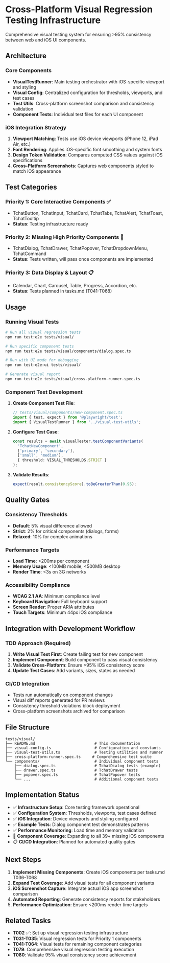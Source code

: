 # Cross-Platform Visual Regression Testing Infrastructure

Comprehensive visual testing system for ensuring >95% consistency between web and iOS UI components.

## Architecture

### Core Components

- **VisualTestRunner**: Main testing orchestrator with iOS-specific viewport and styling
- **Visual Config**: Centralized configuration for thresholds, viewports, and test cases
- **Test Utils**: Cross-platform screenshot comparison and consistency validation
- **Component Tests**: Individual test files for each UI component

### iOS Integration Strategy

1. **Viewport Matching**: Tests use iOS device viewports (iPhone 12, iPad Air, etc.)
2. **Font Rendering**: Applies iOS-specific font smoothing and system fonts
3. **Design Token Validation**: Compares computed CSS values against iOS specifications
4. **Cross-Platform Screenshots**: Captures web components styled to match iOS appearance

## Test Categories

### Priority 1: Core Interactive Components ✅
- TchatButton, TchatInput, TchatCard, TchatTabs, TchatAlert, TchatToast, TchatTooltip
- **Status**: Testing infrastructure ready

### Priority 2: Missing High Priority Components 🚧
- TchatDialog, TchatDrawer, TchatPopover, TchatDropdownMenu, TchatCommand
- **Status**: Tests written, will pass once components are implemented

### Priority 3: Data Display & Layout 📋
- Calendar, Chart, Carousel, Table, Progress, Accordion, etc.
- **Status**: Tests planned in tasks.md (T041-T068)

## Usage

### Running Visual Tests

```bash
# Run all visual regression tests
npm run test:e2e tests/visual/

# Run specific component tests
npm run test:e2e tests/visual/components/dialog.spec.ts

# Run with UI mode for debugging
npm run test:e2e:ui tests/visual/

# Generate visual report
npm run test:e2e tests/visual/cross-platform-runner.spec.ts
```

### Component Test Development

1. **Create Component Test File**:
   ```typescript
   // tests/visual/components/new-component.spec.ts
   import { test, expect } from '@playwright/test';
   import { VisualTestRunner } from '../visual-test-utils';
   ```

2. **Configure Test Case**:
   ```typescript
   const results = await visualTester.testComponentVariants(
     'TchatNewComponent',
     ['primary', 'secondary'],
     ['small', 'medium'],
     { threshold: VISUAL_THRESHOLDS.STRICT }
   );
   ```

3. **Validate Results**:
   ```typescript
   expect(result.consistencyScore).toBeGreaterThan(0.95);
   ```

## Quality Gates

### Consistency Thresholds
- **Default**: 5% visual difference allowed
- **Strict**: 2% for critical components (dialogs, forms)
- **Relaxed**: 10% for complex animations

### Performance Targets
- **Load Time**: <200ms per component
- **Memory Usage**: <100MB mobile, <500MB desktop
- **Render Time**: <3s on 3G networks

### Accessibility Compliance
- **WCAG 2.1 AA**: Minimum compliance level
- **Keyboard Navigation**: Full keyboard support
- **Screen Reader**: Proper ARIA attributes
- **Touch Targets**: Minimum 44px iOS compliance

## Integration with Development Workflow

### TDD Approach (Required)
1. **Write Visual Test First**: Create failing test for new component
2. **Implement Component**: Build component to pass visual consistency
3. **Validate Cross-Platform**: Ensure >95% iOS consistency score
4. **Update Test Cases**: Add variants, sizes, states as needed

### CI/CD Integration
- Tests run automatically on component changes
- Visual diff reports generated for PR reviews
- Consistency threshold violations block deployment
- Cross-platform screenshots archived for comparison

## File Structure

```
tests/visual/
├── README.md                          # This documentation
├── visual-config.ts                   # Configuration and constants
├── visual-test-utils.ts               # Testing utilities and runner
├── cross-platform-runner.spec.ts     # Comprehensive test suite
└── components/                        # Individual component tests
    ├── dialog.spec.ts                 # TchatDialog tests (example)
    ├── drawer.spec.ts                 # TchatDrawer tests
    ├── popover.spec.ts                # TchatPopover tests
    └── ...                            # Additional component tests
```

## Implementation Status

- ✅ **Infrastructure Setup**: Core testing framework operational
- ✅ **Configuration System**: Thresholds, viewports, test cases defined
- ✅ **iOS Integration**: Device viewports and styling configured
- ✅ **Example Tests**: Dialog component test demonstrates patterns
- ✅ **Performance Monitoring**: Load time and memory validation
- 🚧 **Component Coverage**: Expanding to all 39+ missing iOS components
- 📋 **CI/CD Integration**: Planned for automated quality gates

## Next Steps

1. **Implement Missing Components**: Create iOS components per tasks.md T036-T068
2. **Expand Test Coverage**: Add visual tests for all component variants
3. **iOS Screenshot Capture**: Integrate actual iOS app screenshot comparison
4. **Automated Reporting**: Generate consistency reports for stakeholders
5. **Performance Optimization**: Ensure <200ms render time targets

## Related Tasks

- **T002** ✅: Set up visual regression testing infrastructure
- **T031-T035**: Visual regression tests for Priority 1 components
- **T041-T064**: Visual tests for remaining component categories
- **T079**: Comprehensive visual regression testing execution
- **T080**: Validate 95% visual consistency score achievement